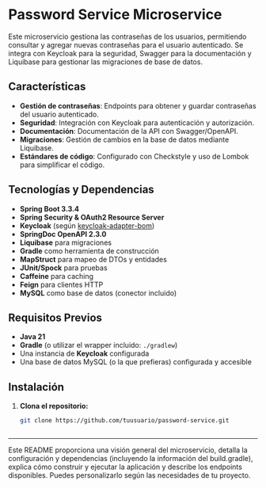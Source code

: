 # Password Service Microservice

Este microservicio gestiona las contraseñas de los usuarios, permitiendo consultar y agregar nuevas contraseñas para el usuario autenticado. Se integra con Keycloak para la seguridad, Swagger para la documentación y Liquibase para gestionar las migraciones de base de datos.

## Características

- **Gestión de contraseñas**: Endpoints para obtener y guardar contraseñas del usuario autenticado.
- **Seguridad**: Integración con Keycloak para autenticación y autorización.
- **Documentación**: Documentación de la API con Swagger/OpenAPI.
- **Migraciones**: Gestión de cambios en la base de datos mediante Liquibase.
- **Estándares de código**: Configurado con Checkstyle y uso de Lombok para simplificar el código.

## Tecnologías y Dependencias

- **Spring Boot 3.3.4**
- **Spring Security & OAuth2 Resource Server**
- **Keycloak** (según [keycloak-adapter-bom](https://www.keycloak.org/))
- **SpringDoc OpenAPI 2.3.0**
- **Liquibase** para migraciones
- **Gradle** como herramienta de construcción
- **MapStruct** para mapeo de DTOs y entidades
- **JUnit/Spock** para pruebas
- **Caffeine** para caching
- **Feign** para clientes HTTP
- **MySQL** como base de datos (conector incluido)

## Requisitos Previos

- **Java 21**
- **Gradle** (o utilizar el wrapper incluido: `./gradlew`)
- Una instancia de **Keycloak** configurada
- Una base de datos MySQL (o la que prefieras) configurada y accesible

## Instalación

1. **Clona el repositorio:**

   ```bash
   git clone https://github.com/tuusuario/password-service.git



---

Este README proporciona una visión general del microservicio, detalla la configuración y dependencias (incluyendo la información del build.gradle), explica cómo construir y ejecutar la aplicación y describe los endpoints disponibles. Puedes personalizarlo según las necesidades de tu proyecto.
